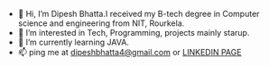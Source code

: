 - 👋 Hi, I’m Dipesh Bhatta.I received my B-tech degree in Computer science and engineering from NIT, Rourkela.
- 👀 I’m interested in Tech, Programming, projects mainly starup.
- 🌱 I’m currently learning JAVA.
- 📫 ping me at dipeshbhatta4@gmail.com or  [LINKEDIN PAGE](https://linkedin.com/in/dipeshbhatta4/)

<!---
dipesh55/dipesh55 is a ✨ special ✨ repository because its `README.md` (this file) appears on your GitHub profile.
You can click the Preview link to take a look at your changes.
--->
